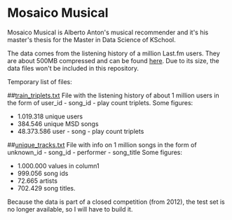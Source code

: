# Mosaico Musical

Mosaico Musical is Alberto Anton's musical recommender and it's his master's thesis for the Master in Data Science of KSchool.

The data comes from the listening history of a million Last.fm users. They are about 500MB compressed and can be found [here](http://labrosa.ee.columbia.edu/millionsong/sites/default/files/challenge/train_triplets.txt.zip). Due to its size, the data files won't be included in this repository.

Temporary list of files:

##[train_triplets.txt](http://labrosa.ee.columbia.edu/millionsong/sites/default/files/challenge/train_triplets.txt.zip)
File with the listening history of about 1 million users in the form of user_id - song_id - play count triplets.
Some figures:
* 1.019.318 unique users
* 384.546 unique MSD songs
* 48.373.586 user - song - play count triplets

##[unique_tracks.txt](http://labrosa.ee.columbia.edu/millionsong/sites/default/files/AdditionalFiles/unique_tracks.txt)
File with info on 1 million songs in the form of unknown_id - song_id - performer - song_title
Some figures:
* 1.000.000 values in column1
* 999.056 song ids
* 72.665 artists
* 702.429 song titles.


Because the data is part of a closed competition (from 2012), the test set is no longer available, so I will have to build it.
